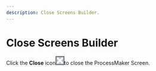 ```yaml
---
description: Close Screens Builder.
---
```


# Close Screens Builder

Click the **Close** icon![](../../../.gitbook/assets/close-icon-processes.png)to close the ProcessMaker Screen.

